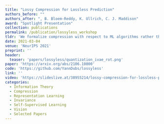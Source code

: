 ```yaml
---
title: "Lossy Compression for Lossless Prediction"
authors_before: ""
authors_after: ", B. Bloem-Reddy, K. Ullrich, C. J. Maddison"
award: "Spotlight Presentation"
collection: publications
permalink: /publication/lossyless_workshop
tldr: 'We formalize compression with respect to ML algorithms rather than human perception.'
date: 2021-03-04
venue: 'NeurIPS 2021'
preprint: '' 
header: 
  teaser: 'papers/lossyless/quantization_ivae_rot.png'
paper: 'https://arxiv.org/abs/2106.10800'
code: 'https://github.com/YannDubs/lossyless' 
link: ''
video: 'https://slideslive.at/38955214/lossy-compression-for-lossless-prediction?ref=search'
categories:
  - Information Theory
  - Compression
  - Representation Learning
  - Invariance
  - Self-Supervised Learning
  - Vision
  - Selected Papers 
---
```


 <!-- reference dubois2021lossy  -->